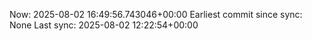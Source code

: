 Now: 2025-08-02 16:49:56.743046+00:00 Earliest commit since sync: None Last sync: 2025-08-02 12:22:54+00:00
